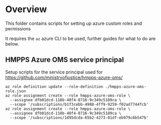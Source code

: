# Overview

This folder contains scripts for setting up azure custom roles and permissions

It requires the `az` azure CLI to be used, further guides for what to do are below.

## HMPPS Azure OMS service principal

Setup scripts for the service principal used for
https://github.com/ministryofjustice/hmpps-azure-oms/

```
az role definition update --role-definition ./hmpps-azure-oms-role.json
az role assignment create --role hmpps-azure-oms-role \
  --assignee dfb01dcd-118b-40f4-8716-9c349c5189ca \
  --scope '/subscriptions/b1f3cebb-4988-4ff9-9259-f02ad7744fcb'
az role assignment create --role hmpps-azure-oms-role \
  --assignee dfb01dcd-118b-40f4-8716-9c349c5189ca \
  --scope '/subscriptions/1d95dcda-65b2-4273-81df-eb979c6b547b'
```
